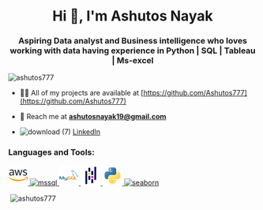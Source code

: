 <h1 align="center">Hi 👋, I'm Ashutos Nayak</h1>
<h3 align="center">Aspiring Data analyst and Business intelligence who loves working with data having experience in Python | SQL | Tableau | Ms-excel</h3>
<p align="left"> <img src="https://komarev.com/ghpvc/?username=ashutos777&label=Profile%20views&color=0e75b6&style=flat" alt="ashutos777" /> </p>

- 👨‍💻 All of my projects are available at [https://github.com/Ashutos777](https://github.com/Ashutos777)

- 💬 Reach me at **ashutosnayak19@gmail.com**
-  ![download (7)](https://user-images.githubusercontent.com/111995863/192351741-68ea7607-4ea0-449c-ad60-91eff031f1c5.png) [LinkedIn ](https://www.linkedin.com/in/ashutos-nayak819?lipi=urn%3Ali%3Apage%3Ad_flagship3_profile_view_base_contact_details%3B2u0yDiMtTCCbWW%2FsVfOA3g%3D%3D)



<h3 align="left">Languages and Tools:</h3>
<p align="left"> <a href="https://aws.amazon.com" target="_blank" rel="noreferrer"> <img src="https://raw.githubusercontent.com/devicons/devicon/master/icons/amazonwebservices/amazonwebservices-original-wordmark.svg" alt="aws" width="40" height="40"/> </a> <a href="https://www.microsoft.com/en-us/sql-server" target="_blank" rel="noreferrer"> <img src="https://www.svgrepo.com/show/303229/microsoft-sql-server-logo.svg" alt="mssql" width="40" height="40"/> </a> <a href="https://www.mysql.com/" target="_blank" rel="noreferrer"> <img src="https://raw.githubusercontent.com/devicons/devicon/master/icons/mysql/mysql-original-wordmark.svg" alt="mysql" width="40" height="40"/> </a> <a href="https://pandas.pydata.org/" target="_blank" rel="noreferrer"> <img src="https://raw.githubusercontent.com/devicons/devicon/2ae2a900d2f041da66e950e4d48052658d850630/icons/pandas/pandas-original.svg" alt="pandas" width="40" height="40"/> </a> <a href="https://www.python.org" target="_blank" rel="noreferrer"> <img src="https://raw.githubusercontent.com/devicons/devicon/master/icons/python/python-original.svg" alt="python" width="40" height="40"/> </a> <a href="https://seaborn.pydata.org/" target="_blank" rel="noreferrer"> <img src="https://seaborn.pydata.org/_images/logo-mark-lightbg.svg" alt="seaborn" width="40" height="40"/> </a> </p>

<p>&nbsp;<img align="center" src="https://github-readme-stats.vercel.app/api?username=ashutos777&show_icons=true&locale=en" alt="ashutos777" /></p>

